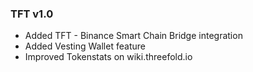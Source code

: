 
### TFT v1.0
- Added TFT - Binance Smart Chain Bridge integration
- Added Vesting Wallet feature
- Improved Tokenstats on wiki.threefold.io
